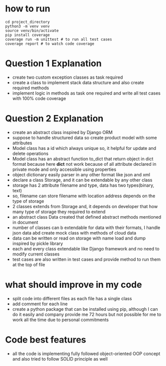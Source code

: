 # how to run
```shell
cd project_directory
python3 -m venv venv
source venv/bin/activate
pip install coverage
coverage run -m unittest # to run all test cases
coverage report # to watch code coverage
```

# Question 1 Explanation
 * create two custom exception classes as task required
 * create a class to implement stack data structure and also create required methods
 * implement logic in methods as task one required and write all test cases with 100% code coverage


# Question 2 Explanation
 * create an abstract class inspired by Django ORM
 * suppose to handle structured data so create product model with some attributes
 * Model class has a id which always unique so, it helpful  for update and delete operations
 * Model class has an abstract function to_dict that return object in dict format because here __dict__ not work because of all attribute declared in private mode and only accessible using properties
 * object dictionary easily parser in any other format like json and xml
 * declare a class Storage, and it can be extendable  by any other class
 * storage has 2 attribute filename and type, data has two types(binary, text)
 * so, filename can store filename with location address depends on the type of storage
 * 2 classes extends from Storage and, it depends on developer that how many type of storage they required to extend
 * an abstract class Data created that defined abstract methods mentioned in document
 * number of classes can b extendable for data with their formats, I handle json data abd create mock class with methods of cloud data
 * data can be written or read on storage with name load and dump inspired by pickle library
 * each and every class extendable like Django framework and no need to modify current classes
 * test cases are also written in test cases and provide method to run them at the top of file 
# what should improve in my code 
* split code into different files as each file has a single class
* add comment for each line
* create a python package that can be installed using pip, although I can do it easily and company provide me 72 hours but not possible for me to work all the time due to personal commitments

# Code best features
* all the code is implementing fully followed object-oriented OOP concept and also tried to follow SOLID principle as well
